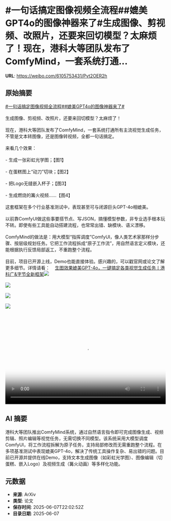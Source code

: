 # #一句话搞定图像视频全流程##媲美GPT4o的图像神器来了#生成图像、剪视频、改照片，还要来回切模型？太麻烦了！现在，港科大等团队发布了ComfyMind，一套系统打通...

**URL**: https://weibo.com/6105753431/Pvt2OER2h

## 原始摘要

<a href="https://m.weibo.cn/search?containerid=231522type%3D1%26t%3D10%26q%3D%23%E4%B8%80%E5%8F%A5%E8%AF%9D%E6%90%9E%E5%AE%9A%E5%9B%BE%E5%83%8F%E8%A7%86%E9%A2%91%E5%85%A8%E6%B5%81%E7%A8%8B%23&amp;extparam=%23%E4%B8%80%E5%8F%A5%E8%AF%9D%E6%90%9E%E5%AE%9A%E5%9B%BE%E5%83%8F%E8%A7%86%E9%A2%91%E5%85%A8%E6%B5%81%E7%A8%8B%23" data-hide=""><span class="surl-text">#一句话搞定图像视频全流程#</span></a><a href="https://m.weibo.cn/search?containerid=231522type%3D1%26t%3D10%26q%3D%23%E5%AA%B2%E7%BE%8EGPT4o%E7%9A%84%E5%9B%BE%E5%83%8F%E7%A5%9E%E5%99%A8%E6%9D%A5%E4%BA%86%23&amp;extparam=%23%E5%AA%B2%E7%BE%8EGPT4o%E7%9A%84%E5%9B%BE%E5%83%8F%E7%A5%9E%E5%99%A8%E6%9D%A5%E4%BA%86%23" data-hide=""><span class="surl-text">#媲美GPT4o的图像神器来了#</span></a><br><br>生成图像、剪视频、改照片，还要来回切模型？太麻烦了！<br><br>现在，港科大等团队发布了ComfyMind，一套系统打通所有主流视觉生成任务，不管是文本转图像，还是图像转视频，全都一句话搞定。<br><br>来看几个效果：<br><br>- 生成一张彩虹光学图；【图1】<br>    <br>- 在蛋糕图上“动刀”切块；【图2】<br>    <br>- 把Logo无缝嵌入杯子；【图3】<br>    <br>- 生成燃烧的篝火视频……【图4】<br>    <br>这套框架在多个行业基准测试中，表现甚至可与闭源巨头GPT-4o相媲美。<br><br>以前靠ComfyUI做这些事要搭节点、写JSON，搞懂模型参数，非专业选手根本玩不转。即使有些工具能自动搭建流程，也常常出错、缺模块、语义漂移。<br><br>ComfyMind的做法是：用大模型“指挥调度”ComfyUI，像人类艺术家那样分步骤、按层级规划任务。它把工作流程拆成“原子工作流”，用自然语言定义模块，还能根据执行反馈局部返工，不重跑整个流程。<br><br>目前，项目已开源上线，Demo也能直接体验。感兴趣的，可以戳官网或论文了解更多细节。详情请看：<a href="https://weibo.cn/sinaurl?u=https%3A%2F%2Fmp.weixin.qq.com%2Fs%2F5Ib66RMMXV6Od2wkZjIGng" data-hide=""><span class="url-icon"><img style="width: 1rem;height: 1rem" src="https://h5.sinaimg.cn/upload/2015/09/25/3/timeline_card_small_web_default.png" referrerpolicy="no-referrer"></span><span class="surl-text">生图效果媲美GPT-4o，一键搞定各类视觉生成任务丨港科广&amp;字节全新框架</span></a><img style="" src="https://tvax1.sinaimg.cn/large/006Fd7o3ly1i271dwx783j30ka0k8drb.jpg" referrerpolicy="no-referrer"><br><br><img style="" src="https://tvax1.sinaimg.cn/large/006Fd7o3ly1i271e3bnf0j30yc0boh67.jpg" referrerpolicy="no-referrer"><br><br><img style="" src="https://tvax3.sinaimg.cn/large/006Fd7o3ly1i271ep8ctrj30t00ea45u.jpg" referrerpolicy="no-referrer"><br><br><img style="" src="https://tvax1.sinaimg.cn/large/006Fd7o3ly1i271g02tunj30n40dc3zj.jpg" referrerpolicy="no-referrer"><br><br><br clear="both"><div style="clear: both"></div><video controls="controls" poster="https://tvax2.sinaimg.cn/orj480/006Fd7o3ly1i271fzbp9bj30n40dc3zj.jpg" style="width: 100%"><source src="https://f.video.weibocdn.com/o0/O6QG5WXIlx08oRpeTola010412003RAf0E010.mp4?label=mp4_hd&amp;template=832x480.25.0&amp;ori=0&amp;ps=1CwnkDw1GXwCQx&amp;Expires=1749337343&amp;ssig=8F2WKnZJO2&amp;KID=unistore,video"><source src="https://f.video.weibocdn.com/o0/ulBmn7kDlx08oRpeVk0w010412002qqz0E010.mp4?label=mp4_ld&amp;template=624x360.25.0&amp;ori=0&amp;ps=1CwnkDw1GXwCQx&amp;Expires=1749337343&amp;ssig=0UzugwLWVN&amp;KID=unistore,video"><p>视频无法显示，请前往<a href="https://video.weibo.com/show?fid=1034%3A5174998038675517" target="_blank" rel="noopener noreferrer">微博视频</a>观看。</p></video>

## AI 摘要

港科大等团队推出ComfyMind系统，通过自然语言指令即可完成图像生成、视频剪辑、照片编辑等视觉任务，无需切换不同模型。该系统采用大模型调度ComfyUI，将工作流程拆解为原子任务，支持局部修改而无需重跑整个流程。在多项基准测试中表现媲美GPT-4o，解决了传统工具操作复杂、易出错的问题。目前已开源并提供在线Demo，支持文本生成图像（如彩虹光学图）、图像编辑（切蛋糕、嵌入Logo）及视频生成（篝火动画）等多样化功能。

## 元数据

- **来源**: ArXiv
- **类型**: 论文
- **保存时间**: 2025-06-07T22:02:52Z
- **目录日期**: 2025-06-07

